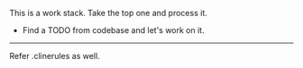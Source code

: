 This is a work stack. Take the top one and process it.

- Find a TODO from codebase and let's work on it.

---

Refer .clinerules as well.
